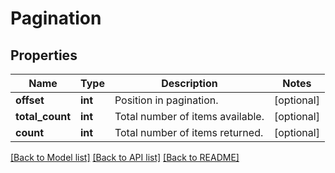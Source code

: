 # Pagination

## Properties
Name | Type | Description | Notes
------------ | ------------- | ------------- | -------------
**offset** | **int** | Position in pagination. | [optional] 
**total_count** | **int** | Total number of items available. | [optional] 
**count** | **int** | Total number of items returned. | [optional] 

[[Back to Model list]](../README.md#documentation-for-models) [[Back to API list]](../README.md#documentation-for-api-endpoints) [[Back to README]](../README.md)


